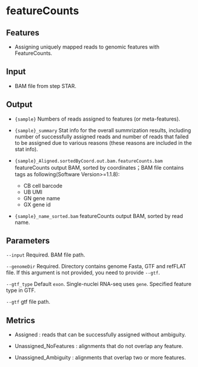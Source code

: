 # featureCounts

## Features
- Assigning uniquely mapped reads to genomic features with FeatureCounts.

## Input
- BAM file from step STAR.

## Output
- `{sample}` Numbers of reads assigned to features (or meta-features).

- `{sample}_summary` Stat info for the overall summrization results, including number of successfully assigned reads and number of reads that failed to be assigned due to various reasons (these reasons are included in the stat info).

- `{sample}_Aligned.sortedByCoord.out.bam.featureCounts.bam` featureCounts output BAM, sorted by coordinates；BAM file contains tags as following(Software Version>=1.1.8):
    - CB cell barcode
    - UB UMI
    - GN gene name
    - GX gene id

- `{sample}_name_sorted.bam` featureCounts output BAM, sorted by read name.

## Parameters

`--input` Required. BAM file path.

`--genomeDir` Required. Directory contains genome Fasta, GTF and refFLAT file. If this argument is not provided, you need to provide `--gtf`.

`--gtf_type` Default `exon`. Single-nuclei RNA-seq uses `gene`. Specified feature type in GTF.

`--gtf` gtf file path.

## Metrics
- Assigned : reads that can be successfully assigned without ambiguity.

- Unassigned_NoFeatures : alignments that do not overlap any feature.

- Unassigned_Ambiguity : alignments that overlap two or more features.

